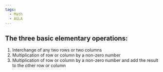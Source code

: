 ```yaml
---
tags:
  - Math
  - AGLA
---
```

## The three basic elementary operations:
1. Interchange of any two rows or two columns
2. Multiplication of row or column by a non-zero number
3. Multiplication of row or column by a non-zero number and add the result to the other row or column